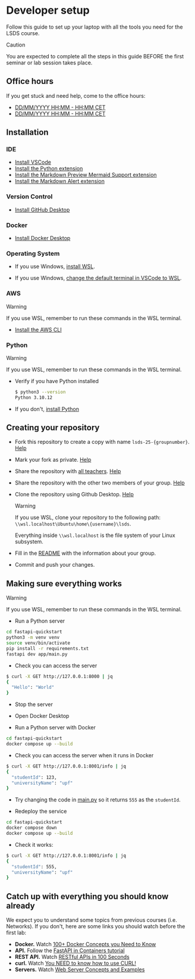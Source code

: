 # Developer setup

Follow this guide to set up your laptop with all the tools you need for the LSDS course.

> [!CAUTION]
> You are expected to complete all the steps in this guide BEFORE the first seminar or lab session takes place.

## Office hours
If you get stuck and need help, come to the office hours:
- [DD/MM/YYYY HH:MM - HH:MM CET](meet.google.com/xxx-yyyy-zzz)
- [DD/MM/YYYY HH:MM - HH:MM CET](meet.google.com/xxx-yyyy-zzz)

## Installation

### IDE

- [Install VSCode](https://code.visualstudio.com/download)
- [Install the Python extension](https://marketplace.visualstudio.com/items?itemName=ms-python.python)
- [Install the Markdown Preview Mermaid Support extension](https://marketplace.visualstudio.com/items?itemName=bierner.markdown-mermaid)
- [Install the Markdown Alert extension](https://marketplace.visualstudio.com/items?itemName=yahyabatulu.vscode-markdown-alert)

### Version Control

- [Install GitHub Desktop](https://desktop.github.com/download/)

### Docker

- [Install Docker Desktop](https://www.docker.com/products/docker-desktop/)

### Operating System

- If you use Windows, [install WSL](https://canonical-ubuntu-wsl.readthedocs-hosted.com/en/latest/guides/install-ubuntu-wsl2/).

- If you use Windows, [change the default terminal in VSCode to WSL](https://stackoverflow.com/questions/44435697/change-the-default-terminal-in-visual-studio-code).

### AWS

> [!WARNING]
> If you use WSL, remember to run these commands in the WSL terminal.

- [Install the AWS CLI](https://docs.aws.amazon.com/cli/latest/userguide/getting-started-install.html)

### Python

> [!WARNING]
> If you use WSL, remember to run these commands in the WSL terminal.

- Verify if you have Python installed

    ```zsh
    $ python3 --version
    Python 3.10.12
    ```

- If you don't, [install Python](https://www.python.org/downloads/)


## Creating your repository

- Fork this repository to create a copy with name `lsds-25-{groupnumber}`. [Help](https://docs.github.com/en/pull-requests/collaborating-with-pull-requests/working-with-forks/fork-a-repo#forking-a-repository)

- Mark your fork as private. [Help](https://docs.github.com/en/repositories/managing-your-repositorys-settings-and-features/managing-repository-settings/setting-repository-visibility#changing-a-repositorys-visibility)

- Share the repository with [all teachers](./../TEACHER_LIST.md). [Help](https://docs.github.com/en/account-and-profile/setting-up-and-managing-your-personal-account-on-github/managing-access-to-your-personal-repositories/inviting-collaborators-to-a-personal-repository#inviting-a-collaborator-to-a-personal-repository)

- Share the repository with the other two members of your group. [Help](https://docs.github.com/en/account-and-profile/setting-up-and-managing-your-personal-account-on-github/managing-access-to-your-personal-repositories/inviting-collaborators-to-a-personal-repository#inviting-a-collaborator-to-a-personal-repository)

- Clone the repository using Github Desktop. [Help](https://docs.github.com/en/desktop/adding-and-cloning-repositories/cloning-a-repository-from-github-to-github-desktop)


    > [!WARNING]
    > If you use WSL, clone your repository to the following path: `\\wsl.localhost\Ubuntu\home\{username}\lsds`.
    > 
    > Everything inside `\\wsl.localhost` is the file system of your Linux subsystem.


- Fill in the [README](./../README.md) with the information about your group.

- Commit and push your changes.

## Making sure everything works


> [!WARNING]
> If you use WSL, remember to run these commands in the WSL terminal.

- Run a Python server

```zsh
cd fastapi-quickstart
python3 -m venv venv
source venv/bin/activate
pip install -r requirements.txt
fastapi dev app/main.py
```

- Check you can access the server
```zsh
$ curl -X GET http://127.0.0.1:8000 | jq
{
  "Hello": "World"
}
```

- Stop the server

- Open Docker Desktop

- Run a Python server with Docker

```zsh
cd fastapi-quickstart
docker compose up --build
```

- Check you can access the server when it runs in Docker

```zsh
$ curl -X GET http://127.0.0.1:8001/info | jq
{
  "studentId": 123,
  "universityName": "upf"
}
```

- Try changing the code in [main.py](../fastapi-quickstart/app/main.py) so it returns `555` as the `studentId`.

- Redeploy the service
```zsh
cd fastapi-quickstart
docker compose down
docker compose up --build
```

- Check it works:

```zsh
$ curl -X GET http://127.0.0.1:8001/info | jq
{
  "studentId": 555,
  "universityName": "upf"
}
```

## Catch up with everything you should know already

We expect you to understand some topics from previous courses (i.e. Networks). If you don't, here are some links you should watch before the first lab:

- **Docker.** Watch [100+ Docker Concepts you Need to Know](https://www.youtube.com/watch?v=rIrNIzy6U_g&t=143s)
- **API.** Follow the [FastAPI in Containers tutorial](https://fastapi.tiangolo.com/deployment/docker/)
- **REST API.** Watch [RESTful APIs in 100 Seconds](https://www.youtube.com/watch?v=-MTSQjw5DrM)
- **curl.** Watch [You NEED to know how to use CURL!](https://www.youtube.com/watch?v=q2sqkvXzsw8)
- **Servers.** Watch [Web Server Concepts and Examples](https://www.youtube.com/watch?v=9J1nJOivdyw)

